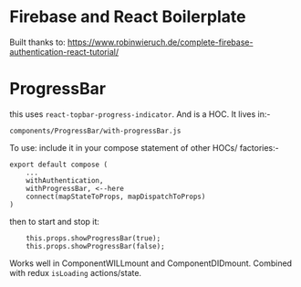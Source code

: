 # Firebase and React Boilerplate

Built thanks to:
https://www.robinwieruch.de/complete-firebase-authentication-react-tutorial/

# ProgressBar

this uses `react-topbar-progress-indicator`.
And is a HOC. It lives in:-

`components/ProgressBar/with-progressBar.js`

To use:
include it in your compose statement of other HOCs/ factories:-

```
export default compose (
    ...
    withAuthentication,
    withProgressBar, <--here
    connect(mapStateToProps, mapDispatchToProps)
)
```

then to start and stop it:

```
    this.props.showProgressBar(true);
    this.props.showProgressBar(false);
```

Works well in ComponentWILLmount and ComponentDIDmount. Combined with redux `isLoading` actions/state.

